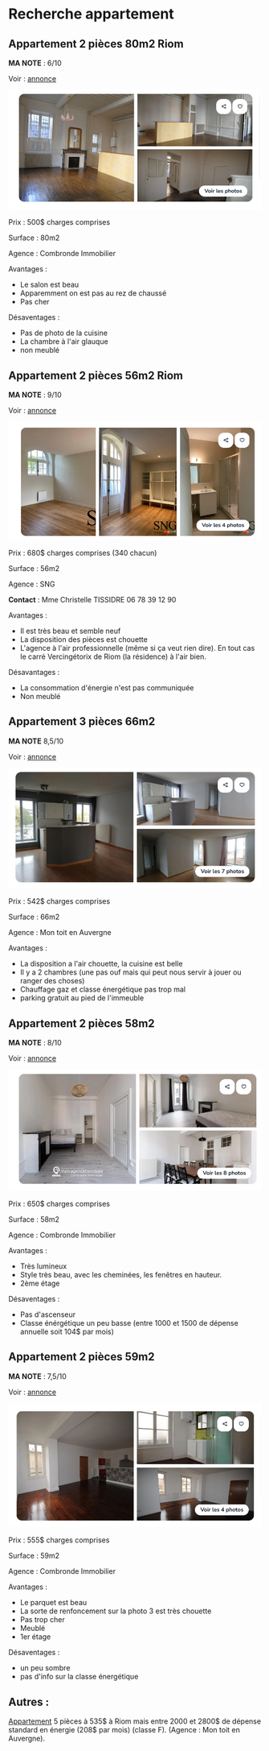 # Recherche appartement

## Appartement 2 pièces 80m2 Riom

**MA NOTE** : 6/10

Voir : [annonce](https://www.leboncoin.fr/ad/locations/2801082151)

![image](./images/Appart1.png)

Prix : 500$ charges comprises

Surface : 80m2

Agence : Combronde Immobilier

Avantages : 

- Le salon est beau
- Apparemment on est pas au rez de chaussé
- Pas cher

Désaventages :

- Pas de photo de la cuisine
- La chambre à l'air glauque
- non meublé

## Appartement 2 pièces 56m2 Riom

**MA NOTE** : 9/10

Voir : [annonce](https://www.leboncoin.fr/ad/locations/2799089562)

![image](./images/Appart2.png)

Prix : 680$ charges comprises (340 chacun)

Surface : 56m2

Agence : SNG

**Contact** : Mme Christelle TISSIDRE 06 78 39 12 90 

Avantages :

- Il est très beau et semble neuf
- La disposition des pièces est chouette
- L'agence à l'air professionnelle (même si ça veut rien dire). En tout cas le carré Vercingétorix de Riom (la résidence) à l'air bien.

Désavantages :

- La consommation d'énergie n'est pas communiquée
- Non meublé

## Appartement 3 pièces 66m2

**MA NOTE** 8,5/10

Voir : [annonce](https://www.leboncoin.fr/ad/locations/2785665382)

![image](./images/Appart3.png)

Prix : 542$ charges comprises

Surface : 66m2

Agence : Mon toit en Auvergne

Avantages :

- La disposition a l'air chouette, la cuisine est belle
- Il y a 2 chambres (une pas ouf mais qui peut nous servir à jouer ou ranger des choses)
- Chauffage gaz et classe énergétique pas trop mal
- parking gratuit au pied de l'immeuble

## Appartement 2 pièces 58m2

**MA NOTE** : 8/10

Voir : [annonce](https://www.leboncoin.fr/ad/locations/2809677447)

![image](./images/Appart4.png)

Prix : 650$ charges comprises

Surface : 58m2

Agence : Combronde Immobilier

Avantages :

- Très lumineux
- Style très beau, avec les cheminées, les fenêtres en hauteur.
- 2ème étage

Désaventages :

- Pas d'ascenseur
- Classe énérgétique un peu basse (entre 1000 et 1500 de dépense annuelle soit 104$ par mois)

## Appartement 2 pièces 59m2

**MA NOTE** : 7,5/10

Voir : [annonce](https://www.leboncoin.fr/ad/locations/2807611081)

![image](./images/Appart5.png)

Prix : 555$ charges comprises

Surface : 59m2

Agence : Combronde Immobilier

Avantages :

- Le parquet est beau
- La sorte de renfoncement sur la photo 3 est très chouette
- Pas trop cher
- Meublé
- 1er étage

Désaventages :

- un peu sombre
- pas d'info sur la classe énergétique


## Autres :

[Appartement](https://www.leboncoin.fr/ad/locations/2795037724) 5 pièces à 535$ à Riom mais entre 2000 et 2800$ de dépense standard en énergie (208$ par mois) (classe F). (Agence : Mon toit en Auvergne).